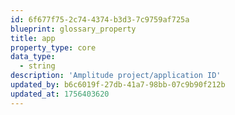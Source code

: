 ```yaml
---
id: 6f677f75-2c74-4374-b3d3-7c9759af725a
blueprint: glossary_property
title: app
property_type: core
data_type:
  - string
description: 'Amplitude project/application ID'
updated_by: b6c6019f-27db-41a7-98bb-07c9b90f212b
updated_at: 1756403620
---
```

